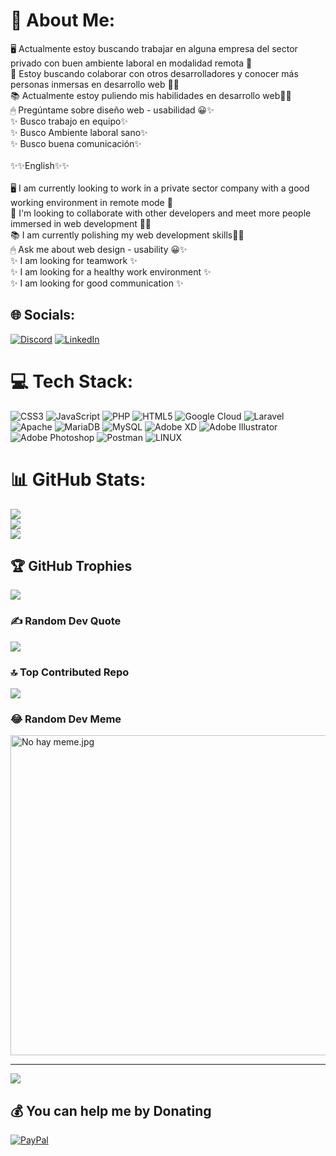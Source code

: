 # 💫 About Me:
🖥 Actualmente estoy buscando trabajar en alguna empresa del sector privado con buen ambiente laboral en modalidad remota 🌟<br>🤗 Estoy buscando colaborar con otros desarrolladores y conocer más personas inmersas en desarrollo web 🖖✨<br>📚 Actualmente estoy puliendo mis habilidades en desarrollo web📖✨<br>🖱 Pregúntame sobre diseño web - usabilidad 😀✨<br>✨ Busco trabajo en equipo✨<br>✨ Busco Ambiente laboral sano✨<br>✨ Busco buena comunicación✨<br><br>✨✨English✨✨<br><br>🖥  I am currently looking to work in a private sector company with a good working environment in remote mode 🌟<br>🤗 I'm looking to collaborate with other developers and meet more people immersed in web development 🖖✨<br>📚 I am currently polishing my web development skills📖✨<br>🖱 Ask me about web design - usability 😀✨<br>✨ I am looking for teamwork ✨<br>✨ I am looking for a healthy work environment ✨<br>✨ I am looking for good communication ✨


## 🌐 Socials:
[![Discord](https://img.shields.io/badge/Discord-%237289DA.svg?logo=discord&logoColor=white)](https://discord.gg/Ddraig117#6609) [![LinkedIn](https://img.shields.io/badge/LinkedIn-%230077B5.svg?logo=linkedin&logoColor=white)](https://linkedin.com/in/eduardo-oliver-roman-392bb413a/) 

# 💻 Tech Stack:
![CSS3](https://img.shields.io/badge/css3-%231572B6.svg?style=for-the-badge&logo=css3&logoColor=white) ![JavaScript](https://img.shields.io/badge/javascript-%23323330.svg?style=for-the-badge&logo=javascript&logoColor=%23F7DF1E) ![PHP](https://img.shields.io/badge/php-%23777BB4.svg?style=for-the-badge&logo=php&logoColor=white) ![HTML5](https://img.shields.io/badge/html5-%23E34F26.svg?style=for-the-badge&logo=html5&logoColor=white) ![Google Cloud](https://img.shields.io/badge/Google%20Cloud-%234285F4.svg?style=for-the-badge&logo=google-cloud&logoColor=white) ![Laravel](https://img.shields.io/badge/laravel-%23FF2D20.svg?style=for-the-badge&logo=laravel&logoColor=white) ![Apache](https://img.shields.io/badge/apache-%23D42029.svg?style=for-the-badge&logo=apache&logoColor=white) ![MariaDB](https://img.shields.io/badge/MariaDB-003545?style=for-the-badge&logo=mariadb&logoColor=white) ![MySQL](https://img.shields.io/badge/mysql-%2300f.svg?style=for-the-badge&logo=mysql&logoColor=white) ![Adobe XD](https://img.shields.io/badge/Adobe%20XD-470137?style=for-the-badge&logo=Adobe%20XD&logoColor=#FF61F6) ![Adobe Illustrator](https://img.shields.io/badge/adobeillustrator-%23FF9A00.svg?style=for-the-badge&logo=adobeillustrator&logoColor=white) ![Adobe Photoshop](https://img.shields.io/badge/adobephotoshop-%2331A8FF.svg?style=for-the-badge&logo=adobephotoshop&logoColor=white) ![Postman](https://img.shields.io/badge/Postman-FF6C37?style=for-the-badge&logo=postman&logoColor=white) ![LINUX](https://img.shields.io/badge/Linux-FCC624?style=for-the-badge&logo=linux&logoColor=black)
# 📊 GitHub Stats:
![](https://github-readme-stats.vercel.app/api?username=oliver99Eduardo117&theme=react&hide_border=false&include_all_commits=false&count_private=false)<br/>
![](https://github-readme-streak-stats.herokuapp.com/?user=oliver99Eduardo117&theme=react&hide_border=false)<br/>
![](https://github-readme-stats.vercel.app/api/top-langs/?username=oliver99Eduardo117&theme=react&hide_border=false&include_all_commits=false&count_private=false&layout=compact)

## 🏆 GitHub Trophies
![](https://github-profile-trophy.vercel.app/?username=oliver99Eduardo117&theme=algolia&no-frame=false&no-bg=true&margin-w=4)

### ✍️ Random Dev Quote
![](https://quotes-github-readme.vercel.app/api?type=horizontal&theme=radical)

### 🔝 Top Contributed Repo
![](https://github-contributor-stats.vercel.app/api?username=oliver99Eduardo117&limit=5&theme=tokyonight&combine_all_yearly_contributions=true)

### 😂 Random Dev Meme
<img src="https://rm.up.railway.app/" width="512px" alt="No hay meme.jpg"/>

---
[![](https://visitcount.itsvg.in/api?id=oliver99Eduardo117&icon=0&color=1)](https://visitcount.itsvg.in)

  ## 💰 You can help me by Donating
  [![PayPal](https://img.shields.io/badge/PayPal-00457C?style=for-the-badge&logo=paypal&logoColor=white)](https://paypal.me/oliver11702) 

  
<!-- Proudly created with GPRM ( https://gprm.itsvg.in ) -->
